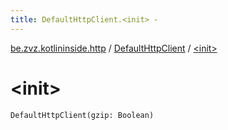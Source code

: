 ```yaml
---
title: DefaultHttpClient.<init> - 
---
```


[be.zvz.kotlininside.http](../index.html) / [DefaultHttpClient](index.html) / [&lt;init&gt;](./-init-.html)

# &lt;init&gt;

`DefaultHttpClient(gzip: Boolean)`